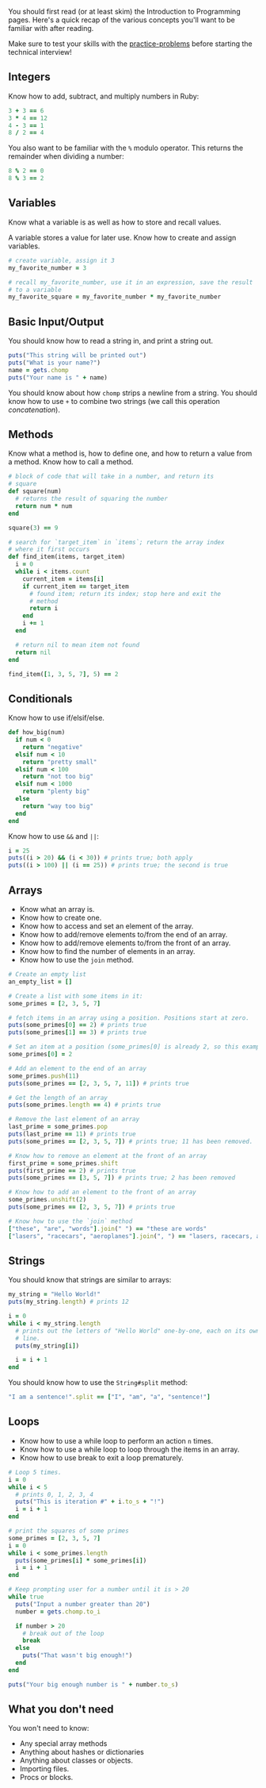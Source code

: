 You should first read (or at least skim) the Introduction to
Programming pages. Here's a quick recap of the various concepts you'll
want to be familiar with after reading.

Make sure to test your skills with the
[practice-problems][practice-problems] before starting the technical interview!

[practice-problems]: ../practice-problems

## Integers

Know how to add, subtract, and multiply numbers in Ruby:

```ruby
3 + 3 == 6
3 * 4 == 12
4 - 3 == 1
8 / 2 == 4
```

You also want to be familiar with the `%` modulo operator. This
returns the remainder when dividing a number:

```ruby
8 % 2 == 0
8 % 3 == 2
```

## Variables

Know what a variable is as well as how to store and recall values.

A variable stores a value for later use. Know how to create and
assign variables.

```ruby
# create variable, assign it 3
my_favorite_number = 3

# recall my_favorite_number, use it in an expression, save the result
# to a variable
my_favorite_square = my_favorite_number * my_favorite_number
```

## Basic Input/Output

You should know how to read a string in, and print a string out.

```ruby
puts("This string will be printed out")
puts("What is your name?")
name = gets.chomp
puts("Your name is " + name)
```

You should know about how `chomp` strips a newline from a string. You
should know how to use `+` to combine two strings (we call this
operation *concatenation*).

## Methods

Know what a method is, how to define one, and how to return a value
from a method. Know how to call a method.

```ruby
# block of code that will take in a number, and return its
# square
def square(num)
  # returns the result of squaring the number
  return num * num
end

square(3) == 9

# search for `target_item` in `items`; return the array index
# where it first occurs
def find_item(items, target_item)
  i = 0
  while i < items.count
    current_item = items[i]
    if current_item == target_item
      # found item; return its index; stop here and exit the
      # method
      return i
    end
    i += 1
  end

  # return nil to mean item not found
  return nil
end

find_item([1, 3, 5, 7], 5) == 2
```

## Conditionals

Know how to use if/elsif/else.

```ruby
def how_big(num)
  if num < 0
    return "negative"
  elsif num < 10
    return "pretty small"
  elsif num < 100
    return "not too big"
  elsif num < 1000
    return "plenty big"
  else
    return "way too big"
  end
end
```

Know how to use `&&` and `||`:

```ruby
i = 25
puts((i > 20) && (i < 30)) # prints true; both apply
puts((i > 100) || (i == 25)) # prints true; the second is true
```

## Arrays

* Know what an array is.
* Know how to create one.
* Know how to access and set an element of the array.
* Know how to add/remove elements to/from the end of an array.
* Know how to add/remove elements to/from the front of an array.
* Know how to find the number of elements in an array.
* Know how to use the `join` method.

```ruby
# Create an empty list
an_empty_list = []

# Create a list with some items in it:
some_primes = [2, 3, 5, 7]

# fetch items in an array using a position. Positions start at zero.
puts(some_primes[0] == 2) # prints true
puts(some_primes[1] == 3) # prints true

# Set an item at a position (some_primes[0] is already 2, so this example is redundant)
some_primes[0] = 2

# Add an element to the end of an array
some_primes.push(11)
puts(some_primes == [2, 3, 5, 7, 11]) # prints true

# Get the length of an array
puts(some_primes.length == 4) # prints true

# Remove the last element of an array
last_prime = some_primes.pop
puts(last_prime == 11) # prints true
puts(some_primes == [2, 3, 5, 7]) # prints true; 11 has been removed.

# Know how to remove an element at the front of an array
first_prime = some_primes.shift
puts(first_prime == 2) # prints true
puts(some_primes == [3, 5, 7]) # prints true; 2 has been removed

# Know how to add an element to the front of an array
some_primes.unshift(2)
puts(some_primes == [2, 3, 5, 7]) # prints true

# Know how to use the `join` method
["these", "are", "words"].join(" ") == "these are words"
["lasers", "racecars", "aeroplanes"].join(", ") == "lasers, racecars, aeroplanes"
```

## Strings

You should know that strings are similar to arrays:

```ruby
my_string = "Hello World!"
puts(my_string.length) # prints 12

i = 0
while i < my_string.length
  # prints out the letters of "Hello World" one-by-one, each on its own
  # line.
  puts(my_string[i])

  i = i + 1
end
```

You should know how to use the `String#split` method:

```ruby
"I am a sentence!".split == ["I", "am", "a", "sentence!"]
```

## Loops

* Know how to use a while loop to perform an action `n` times.
* Know how to use a while loop to loop through the items in an
  array.
* Know how to use break to exit a loop prematurely.

```ruby
# Loop 5 times.
i = 0
while i < 5
  # prints 0, 1, 2, 3, 4
  puts("This is iteration #" + i.to_s + "!")
  i = i + 1
end

# print the squares of some primes
some_primes = [2, 3, 5, 7]
i = 0
while i < some_primes.length
  puts(some_primes[i] * some_primes[i])
  i = i + 1
end

# Keep prompting user for a number until it is > 20
while true
  puts("Input a number greater than 20")
  number = gets.chomp.to_i

  if number > 20
    # break out of the loop
    break
  else
    puts("That wasn't big enough!")
  end
end

puts("Your big enough number is " + number.to_s)
```

## What you don't need

You won't need to know:

* Any special array methods
* Anything about hashes or dictionaries
* Anything about classes or objects.
* Importing files.
* Procs or blocks.
